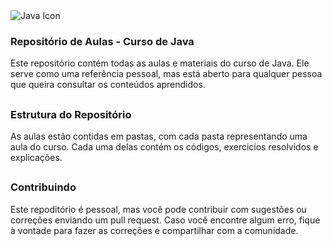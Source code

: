 <img src="https://upload.wikimedia.org/wikipedia/fr/thumb/2/2e/Java_Logo.svg/330px-Java_Logo.svg.png?20061227215918" alt="Java Icon" heigth="100"/>
<h3> Repositório de Aulas - Curso de Java </h3>

<p>Este repositório contém todas as aulas e materiais do curso de Java. 
Ele serve como uma referência pessoal, mas está aberto para qualquer
pessoa que queira consultar os conteúdos aprendidos.</p>

## <h3> Estrutura do Repositório </h3>

<p>As aulas estão contidas em pastas, com cada pasta representando uma
aula do curso. Cada uma delas contém os códigos, exercicíos resolvidos e explicações.</p>

## <h3> Contribuindo </h3>

<p>Este repoditório é pessoal, mas você pode contribuir com sugestões ou correções enviando um 
pull request. Caso você encontre algum erro, fique à vontade para fazer as correções e compartilhar com a comunidade.</p>
